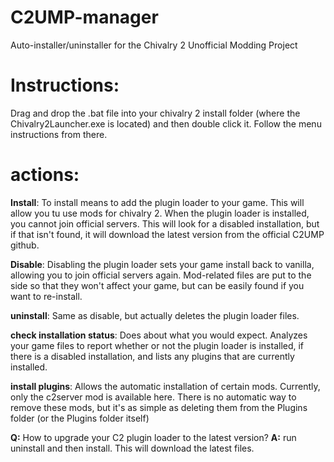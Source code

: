 # C2UMP-manager
Auto-installer/uninstaller for the Chivalry 2 Unofficial Modding Project

# Instructions:
  Drag and drop the .bat file into your chivalry 2 install folder (where the Chivalry2Launcher.exe is located) and then double click it. Follow the menu instructions from there.
  
# actions:
  
 **Install**: To install means to add the plugin loader to your game. This will allow you tu use mods for chivalry 2. When the plugin loader is installed, you cannot join official servers. This will look for a disabled installation, but if that isn't found, it will download the latest version from the official C2UMP github.
 
 **Disable**: Disabling the plugin loader sets your game install back to vanilla, allowing you to join official servers again. Mod-related files are put to the side so that they won't affect your game, but can be easily found if you want to re-install.
 
 **uninstall**: Same as disable, but actually deletes the plugin loader files.
 
 **check installation status**: Does about what you would expect. Analyzes your game files to report whether or not the plugin loader is installed, if there is a disabled installation, and lists any plugins that are currently installed.
 
 **install plugins**: Allows the automatic installation of certain mods. Currently, only the c2server mod is available here. There is no automatic way to remove these mods, but it's as simple as deleting them from the Plugins folder (or the Plugins folder itself)
 
**Q:** How to upgrade your C2 plugin loader to the latest version?
**A:** run uninstall and then install. This will download the latest files.
